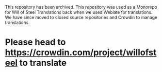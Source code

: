 This repository has been archived. This repository was used as a Monorepo for Will of Steel Translations back when we used Weblate for translations. We have since moved to closed source repositories and Crowdin to manage translations.

# Please head to https://crowdin.com/project/willofsteel to translate
